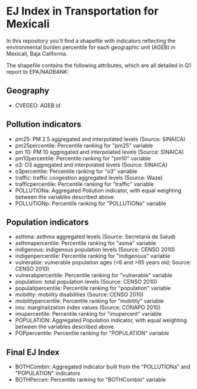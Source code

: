 # EJ Index in Transportation for Mexicali

In this repository you'll find a shapefile with indicators reflecting the environmental burden percentile for each geographic unit (AGEB) in Mexicali, Baja California.

The shapefile contains the following attributes, which are all detailed in Q1 report to EPA/NADBANK:

## Geography
- CVEGEO: AGEB id

## Pollution indicators
- pm25: PM 2.5 aggregated and interpolated levels (Source: SINAICA)
- pm25percentile: Percentile ranking for "pm25" variable
- pm 10: PM 10 aggregated and interpolated levels (Source: SINAICA)
- pm10percentile: Percentile ranking for "pm10" variable
- o3: O3 aggregated and interpolated levels (Source: SINAICA)
- o3percentile: Percentile ranking for "o3" variable
- traffic: traffic congestion aggregated levels (Source: Waze)
- trafficpercentile: Percentile ranking for "traffic" variable
- POLLUTIONa: Aggregated Pollution indicator, with equal weighting between the variables described above.
- POLLUTIONp: Percentile ranking for "POLLUTIONa" variable

## Population indicators
- asthma: asthma aggregated levels (Source: Secretaría de Salud)
- asthmapercentile: Percentile ranking for "asma" variable
- indigenous: indigenous population levels (Source: CENSO 2010)
- indigenpercentile: Percentile ranking for "indigenous" variable
- vulnerable: vulnerable population ages (<6 and >65 years old; Source: CENSO 2010)
- vulnerabpercentile: Percentile ranking for "vulnerable" variable
- population: total population levels (Source: CENSO 2010)
- populatipercentile: Percentile ranking for "population" variable
- mobility: mobility disabilities (Source: CENSO 2010)
- mobilitypercentile: Percentile ranking for "mobility" variable
- imu: marginalization index values (Source: CONAPO 2010)
- imupercentile: Percentile ranking for "imupercent" variable
- POPULATION: Aggregated Population indicator, with equal weighting between the variables described above.
- POPpercentile: Percentile ranking for "POPULATION" variable

## Final EJ Index 
- BOTHCombin: Aggregated indicator built from the "POLLUTIONa" and "POPULATION" indicators
- BOTHPercen: Percentile ranking for "BOTHCombin" variable
